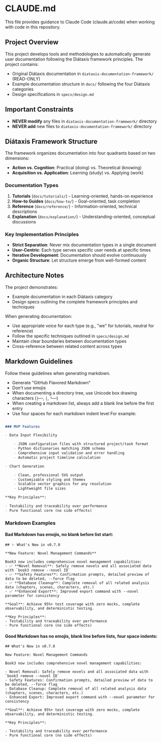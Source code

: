 # CLAUDE.md

This file provides guidance to Claude Code (claude.ai/code) when working with code in this repository.

## Project Overview

This project develops tools and methodologies to automatically generate user documentation following the Diátaxis framework principles. The project contains:

- Original Diátaxis documentation in `diataxis-documentation-framework/` (READ-ONLY)
- Example documentation structure in `docs/` following the four Diátaxis categories
- Design specifications in `specs/design.md`

## Important Constraints

- **NEVER modify** any files in `diataxis-documentation-framework/` directory
- **NEVER add** new files to `diataxis-documentation-framework/` directory

## Diátaxis Framework Structure

The framework organizes documentation into four quadrants based on two dimensions:
- **Action vs. Cognition**: Practical (doing) vs. Theoretical (knowing)
- **Acquisition vs. Application**: Learning (study) vs. Applying (work)

### Documentation Types

1. **Tutorials** (`docs/tutorials/`) - Learning-oriented, hands-on experience
2. **How-to Guides** (`docs/how-to/`) - Goal-oriented, task completion
3. **Reference** (`docs/reference/`) - Information-oriented, technical descriptions
4. **Explanation** (`docs/explanation/`) - Understanding-oriented, conceptual discussions

### Key Implementation Principles

- **Strict Separation**: Never mix documentation types in a single document
- **User-Centric**: Each type serves specific user needs at specific times
- **Iterative Development**: Documentation should evolve continuously
- **Organic Structure**: Let structure emerge from well-formed content

## Architecture Notes

The project demonstrates:

- Example documentation in each Diátaxis category
- Design specs outlining the complete framework principles and techniques

When generating documentation:

- Use appropriate voice for each type (e.g., "we" for tutorials, neutral for reference)
- Follow the specific techniques outlined in `specs/design.md`
- Maintain clear boundaries between documentation types
- Cross-reference between related content across types

## Markdown Guidelines

Follow these guidelines when generating markdown.

- Generate "GitHub Flavored Markdown"
- Don't use emojis 
- When documenting a directory tree, use Unicode box drawing characters (`├──`, `│`, `└──`)
- When creating a markdown list, always add a blank line before the first entry
- Use four spaces for each markdown indent level For example:
```markdown

### MVP Features

- Data Input Flexibility

    - JSON configuration files with structured project/task format
    - Python dictionaries matching JSON schema
    - Comprehensive input validation and error handling
    - Automatic project timeline calculation

- Chart Generation

    - Clean, professional SVG output
    - Customizable styling and themes
    - Scalable vector graphics for any resolution
    - Lightweight file sizes

**Key Principles**:

- Testability and traceability over performance
- Pure functional core (no side effects)

```

### Markdown Examples

#### Bad Markdown has emojis, no blank before list start:
```
## ✨ What's New in v0.7.0

**New Feature: Novel Management Commands**

Book3 now includes comprehensive novel management capabilities:
- ✅ **Novel Removal**: Safely remove novels and all associated data with `book3 remove --novel ID`
- ✅ **Safety Features**: Confirmation prompts, detailed preview of data to be deleted, --force flag
- ✅ **Database Cleanup**: Complete removal of all related analysis data (chapters, scenes, characters, etc.)
- ✅ **Enhanced Export**: Improved export command with --novel parameter for consistency

**Goal**: Achieve 95%+ test coverage with zero mocks, complete observability, and deterministic testing.

**Key Principles**:
- Testability and traceability over performance
- Pure functional core (no side effects)

```

#### Good Markdown has no emojis, blank line before lists, four space indents:
```
## What's New in v0.7.0

New Feature: Novel Management Commands

Book3 now includes comprehensive novel management capabilities:

- Novel Removal: Safely remove novels and all associated data with `book3 remove --novel ID`
- Safety Features: Confirmation prompts, detailed preview of data to be deleted, --force flag
- Database Cleanup: Complete removal of all related analysis data (chapters, scenes, characters, etc.)
- Enhanced Export: Improved export command with --novel parameter for consistency

**Goal**: Achieve 95%+ test coverage with zero mocks, complete observability, and deterministic testing.

**Key Principles**:

- Testability and traceability over performance
- Pure functional core (no side effects)

```

